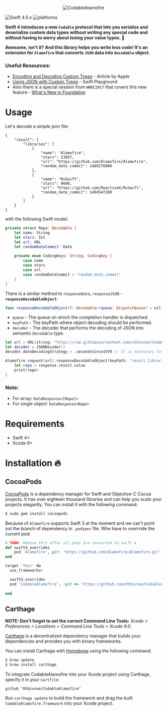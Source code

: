 <p align="center">
  <img src="http://i.imgur.com/x2E68WN.png" alt="CodableAlamofire"/>
</p>

![Swift 4.0.x](https://img.shields.io/badge/Swift-4.0-orange.svg)
![platforms](https://img.shields.io/badge/platforms-iOS%20%7C%20macOS%20%7C%20tvOS%20%7C%20watchOS%20%7C%20Linux-333333.svg)

**Swift 4 introduces a new `Codable` protocol that lets you serialize and deserialize custom data types without writing any special code and without having to worry about losing your value types. 🎉**

**Awesome, isn't it? And this library helps you write less code! It's an extension for `Alamofire` that converts `JSON` data into `Decodable` object.**

### Useful Resources:
- [Encoding and Decoding Custom Types](https://developer.apple.com/documentation/foundation/archives_and_serialization/encoding_and_decoding_custom_types) - Article by Apple
- [Using JSON with Custom Types](https://developer.apple.com/documentation/foundation/archives_and_serialization/using_json_with_custom_types) - Swift Playground
- Also there is a special session from `WWDC2017` that covers this new feature - [What's New in Foundation](https://developer.apple.com/videos/play/wwdc2017/212/)

# Usage

Let's decode a simple json file:
```
{
    "result": {
        "libraries": [
            {
                "name": "Alamofire",
                "stars": 23857,
                "url": "https://github.com/Alamofire/Alamofire",
                "random_date_commit": 1489276800
            },
            {
                "name": "RxSwift",
                "stars": 9600,
                "url": "https://github.com/ReactiveX/RxSwift",
                "random_date_commit": 1494547200
            }	
        ]
    }
}
```

with the following Swift model: 

```swift
private struct Repo: Decodable {
    let name: String
    let stars: Int
    let url: URL
    let randomDateCommit: Date
    
    private enum CodingKeys: String, CodingKey {
        case name
        case stars
        case url
        case randomDateCommit = "random_date_commit"
    }
}
```

There is a similar method to `responseData`, `responseJSON` - **`responseDecodableObject`**:

```swift 
func responseDecodableObject<T: Decodable>(queue: DispatchQueue? = nil, keyPath: String? = nil, decoder: JSONDecoder = JSONDecoder(), completionHandler: @escaping (DataResponse<T>) -> Void)
```

- `queue` - The queue on which the completion handler is dispatched.
- `keyPath` - The keyPath where object decoding should be performed.
- `decoder` - The decoder that performs the decoding of JSON into semantic `Decodable` type.

```swift
let url = URL(string: "https://raw.githubusercontent.com/otbivnoe/CodableAlamofire/master/keypathArray.json")!
let decoder = JSONDecoder()
decoder.dateDecodingStrategy = .secondsSince1970 // It is necessary for correct decoding. Timestamp -> Date.

Alamofire.request(url).responseDecodableObject(keyPath: "result.libraries", decoder: decoder) { (response: DataResponse<[Repo]>) in
    let repo = response.result.value
    print(repo)
}
```

### Note: 
 - For array: `DataResponse<[Repo]>`
 - For single object: `DataResponse<Repo>`

# Requirements
 - Swift 4+
 - Xcode 9+

# Installation 🔥

## CocoaPods

[CocoaPods](http://cocoapods.org) is a dependency manager for Swift and Objective-C Cocoa projects. It has over eighteen thousand libraries and can help you scale your projects elegantly. You can install it with the following command:

```bash
$ sudo gem install cocoapods
```

Because of `Alamofire` supports Swift 3 at the moment and we can't point out the branch of dependency in `.podspec` file. 
Whe have to overrride the current pod:

```ruby
# TODO: Remove this after all pods are converted to swift 4
def swift4_overrides
    pod 'Alamofire', git: 'https://github.com/Alamofire/Alamofire.git', branch: 'swift4'
end

target 'Test' do
  use_frameworks!

  swift4_overrides
  pod 'CodableAlamofire', :git => 'https://github.com/Otbivnoe/CodableAlamofire.git'
  
end
```

## Carthage

**NOTE: Don't forget to set the correct Command Line Tools:**
*Xcode > Preferences > Locations > Command Line Tools > Xcode 9.0.*


[Carthage](https://github.com/Carthage/Carthage) is a decentralized dependency manager that builds your dependencies and provides you with binary frameworks.

You can install Carthage with [Homebrew](http://brew.sh/) using the following command:

```bash
$ brew update
$ brew install carthage
```
To integrate CodableAlamofire into your Xcode project using Carthage, specify it in your `Cartfile`:
```odgl
github "Otbivnoe/CodableAlamofire"
```

Run `carthage update` to build the framework and drag the built `CodableAlamofire.framework` into your Xcode project.
